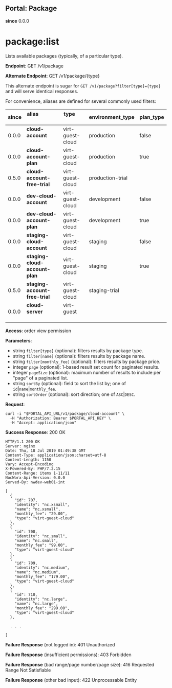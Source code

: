 Portal: Package
---------------

**since** 0.0.0

package:list
============

Lists available packages (typically, of a particular type).

**Endpoint**:  GET /v1/package

**Alternate Endpoint**:  GET /v1/package/{type}

This alternate endpoint is sugar for `GET /v1/package?filter[type]={type}` and will serve identical responses.

For convenience, aliases are defined for several commonly used filters:

| since | **alias**                      | type             | environment_type | plan_type  |
|-------|--------------------------------|------------------|------------------|------------|
| 0.0.0 | **cloud-account**              | virt-guest-cloud | production       | false      |
| 0.0.0 | **cloud-account-plan**         | virt-guest-cloud | production       | true       |
| 0.5.0 | **cloud-account-free-trial**   | virt-guest-cloud | production-trial |            |
| 0.0.0 | **dev-cloud-account**          | virt-guest-cloud | development      | false      |
| 0.0.0 | **dev-cloud-account-plan**     | virt-guest-cloud | development      | true       |
| 0.0.0 | **staging-cloud-account**      | virt-guest-cloud | staging          | false      |
| 0.0.0 | **staging-cloud-account-plan** | virt-guest-cloud | staging          | true       |
| 0.5.0 | **staging-account-free-trial** | virt-guest-cloud | staging-trial    |            |
| 0.0.0 | **cloud-server**               | virt-guest       |                  |            |

**Access**: order view permission

**Parameters**:
- string `filter[type]` (optional): filters results by package type.
- string `filter[name]` (optional): filters results by package name.
- string `filter[monthly_fee]` (optional): filters results by package price.
- integer `page` (optional): 1-based result set count for paginated results.
- integer `pageSize` (optional): maximum number of results to include per "page" of a paginated list.
- string `sortBy` (optional): field to sort the list by; one of `id`|`name`|`monthly_fee`.
- string `sortOrder` (optional): sort direction; one of `ASC`|`DESC`.

**Request**:
```
curl -i "$PORTAL_API_URL/v1/package/cloud-account" \
  -H "Authorization: Bearer $PORTAL_API_KEY" \
  -H "Accept: application/json"
```

**Success Response**: 200 OK
```
HTTP/1.1 200 OK
Server: nginx
Date: Thu, 18 Jul 2019 01:49:38 GMT
Content-Type: application/json;charset=utf-8
Content-Length: 1150
Vary: Accept-Encoding
X-Powered-By: PHP/7.2.15
Content-Range: items 1-11/11
NocWorx-Api-Version: 0.0.0
Served-By: nwdev-web01-int

[
  {
    "id": 707,
    "identity": "nc.xsmall",
    "name": "nc.xsmall",
    "monthly_fee": "29.00",
    "type": "virt-guest-cloud"
  },
  {
    "id": 708,
    "identity": "nc.small",
    "name": "nc.small",
    "monthly_fee": "99.00",
    "type": "virt-guest-cloud"
  },
  {
    "id": 709,
    "identity": "nc.medium",
    "name": "nc.medium",
    "monthly_fee": "179.00",
    "type": "virt-guest-cloud"
  },
  {
    "id": 710,
    "identity": "nc.large",
    "name": "nc.large",
    "monthly_fee": "299.00",
    "type": "virt-guest-cloud"
  },

  . . .

]
```

**Failure Response** (not logged in): 401 Unauthorized

**Failure Response** (insufficient permissions): 403 Forbidden

**Failure Response** (bad range/page number/page size): 416 Requested Range Not Satisfiable

**Failure Response** (other bad input): 422 Unprocessable Entity
